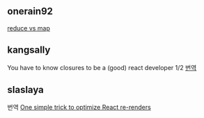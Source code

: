 <h2>onerain92</h2><a href="https://www.notion.so/study66/Array-reduce-vs-chaining-vs-for-loop-9978a3a1d4bb40ae84e39e83dec0fb25#98b44449b24741ee87016f791a195904">reduce vs map</a><h2>kangsally</h2>You have to know closures to be a (good) react developer 1/2 <a href="https://www.notion.so/study66/2021-08-28-You-Have-to-Know-Closures-to-be-a-Good-React-Developer-a08ea654796448f2be3f2cc6a9a69962">번역</a><h2>slaslaya</h2>번역 <a href="https://www.notion.so/study66/21-08-27-One-simple-trick-to-optimize-React-re-renders-05e663e1370c4c76ac000d4381cf6ec4">One simple trick to optimize React re-renders</a>
